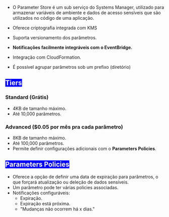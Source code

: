 - O Parameter Store é um sub serviço do Systems Manager, utilizado para armazenar variáveis de ambiente e dados de acesso sensíveis que são utilizados no código de uma aplicação.

- Oferece criptografia integrada com KMS

- Suporta versionamento dos parâmetros.

- **Notificações facilmente integráveis com o EventBridge.**

- Integração com CloudFormation.

- É possível agrupar parâmetros sob um prefixo (diretório)

## <span style="background-color:blue; color:white">Tiers</span>
### Standard (Grátis)
- 4KB de tamanho máximo.
- Até 10,000 parâmetros.

### Advanced ($0.05 por mês pra cada parâmetro)
- 8KB de tamanho máximo.
- Até 100,000 parâmetros.
- Permite definir configurações adicionais com o **Parameters Policies**.


## <span style="background-color:blue; color:white">Parameters Policies</span>
- Oferece a opção de definir uma data de expiração para parâmetros, o que forçará atualização ou deleção de dados sensíveis.
- Um parâmetro pode ter várias policies associadas.
- Notificações configuráveis:
	- Expiração.
	- Expiração está próxima.
	- "Mudanças não ocorrem há x dias."